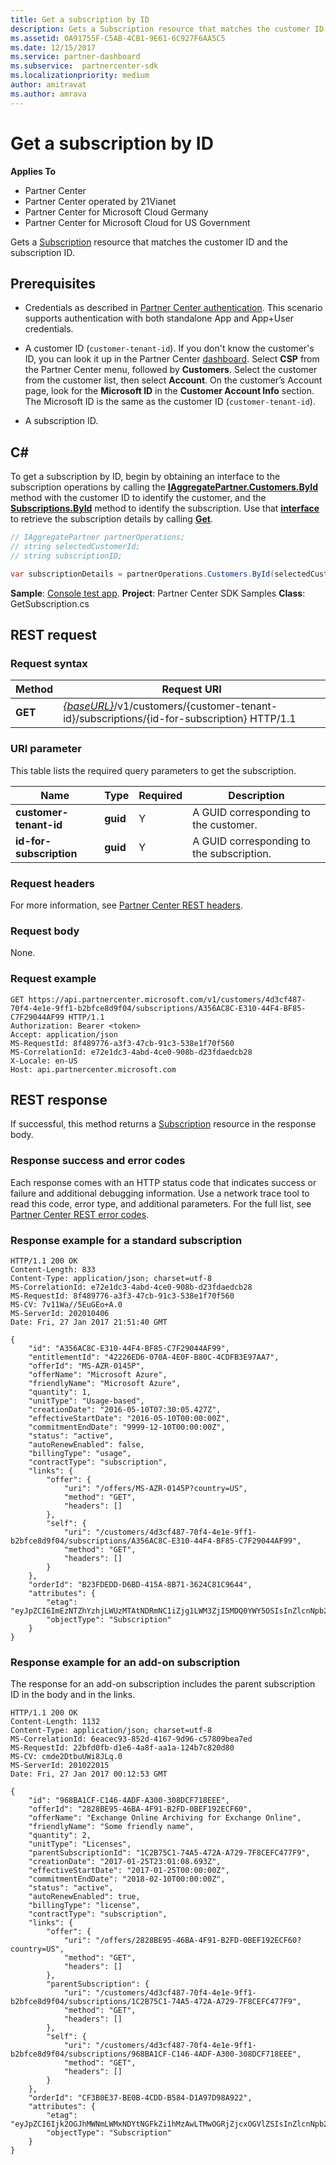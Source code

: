 ```yaml
---
title: Get a subscription by ID
description: Gets a Subscription resource that matches the customer ID and the subscription ID.
ms.assetid: 0A91755F-C5AB-4CB1-9E61-6C927F6AA5C5
ms.date: 12/15/2017
ms.service: partner-dashboard
ms.subservice:  partnercenter-sdk
ms.localizationpriority: medium
author: amitravat
ms.author: amrava
---
```


# Get a subscription by ID

**Applies To**

- Partner Center
- Partner Center operated by 21Vianet
- Partner Center for Microsoft Cloud Germany
- Partner Center for Microsoft Cloud for US Government

Gets a [Subscription](subscription-resources.md) resource that matches the customer ID and the subscription ID.

## Prerequisites

- Credentials as described in [Partner Center authentication](partner-center-authentication.md). This scenario supports authentication with both standalone App and App+User credentials.

- A customer ID (`customer-tenant-id`). If you don't know the customer's ID, you can look it up in the Partner Center [dashboard](https://partner.microsoft.com/dashboard). Select **CSP** from the Partner Center menu, followed by **Customers**. Select the customer from the customer list, then select **Account**. On the customer’s Account page, look for the **Microsoft ID** in the **Customer Account Info** section. The Microsoft ID is the same as the customer ID  (`customer-tenant-id`).

- A subscription ID.

## C\#

To get a subscription by ID, begin by obtaining an interface to the subscription operations by calling the [**IAggregatePartner.Customers.ById**](https://docs.microsoft.com/dotnet/api/microsoft.store.partnercenter.customers.icustomercollection.byid) method with the customer ID to identify the customer, and the [**Subscriptions.ById**](https://docs.microsoft.com/dotnet/api/microsoft.store.partnercenter.customerusers.icustomerusercollection.byid) method to identify the subscription. Use that [**interface**](https://docs.microsoft.com/dotnet/api/microsoft.store.partnercenter.subscriptions.isubscription) to retrieve the subscription details by calling [**Get**](https://docs.microsoft.com/dotnet/api/microsoft.store.partnercenter.subscriptions.isubscription.get).

``` csharp
// IAggregatePartner partnerOperations;
// string selectedCustomerId;
// string subscriptionID;

var subscriptionDetails = partnerOperations.Customers.ById(selectedCustomerId).Subscriptions.ById(subscriptionID).Get();
```

**Sample**: [Console test app](console-test-app.md). **Project**: Partner Center SDK Samples **Class**: GetSubscription.cs

## REST request

### Request syntax

| Method  | Request URI                                                                                                                |
|---------|----------------------------------------------------------------------------------------------------------------------------|
| **GET** | [*{baseURL}*](partner-center-rest-urls.md)/v1/customers/{customer-tenant-id}/subscriptions/{id-for-subscription} HTTP/1.1 |

### URI parameter

This table lists the required query parameters to get the subscription.

| Name                    | Type     | Required | Description                               |
|-------------------------|----------|----------|-------------------------------------------|
| **customer-tenant-id**  | **guid** | Y        | A GUID corresponding to the customer.     |
| **id-for-subscription** | **guid** | Y        | A GUID corresponding to the subscription. |

### Request headers

For more information, see [Partner Center REST headers](headers.md).

### Request body

None.

### Request example

```http
GET https://api.partnercenter.microsoft.com/v1/customers/4d3cf487-70f4-4e1e-9ff1-b2bfce8d9f04/subscriptions/A356AC8C-E310-44F4-BF85-C7F29044AF99 HTTP/1.1
Authorization: Bearer <token>
Accept: application/json
MS-RequestId: 8f489776-a3f3-47cb-91c3-538e1f70f560
MS-CorrelationId: e72e1dc3-4abd-4ce0-908b-d23fdaedcb28
X-Locale: en-US
Host: api.partnercenter.microsoft.com
```

## REST response

If successful, this method returns a [Subscription](subscription-resources.md) resource in the response body.

### Response success and error codes

Each response comes with an HTTP status code that indicates success or failure and additional debugging information. Use a network trace tool to read this code, error type, and additional parameters. For the full list, see [Partner Center REST error codes](error-codes.md).

### Response example for a standard subscription

```http
HTTP/1.1 200 OK
Content-Length: 833
Content-Type: application/json; charset=utf-8
MS-CorrelationId: e72e1dc3-4abd-4ce0-908b-d23fdaedcb28
MS-RequestId: 8f489776-a3f3-47cb-91c3-538e1f70f560
MS-CV: 7v11Wa//5EuGEo+A.0
MS-ServerId: 202010406
Date: Fri, 27 Jan 2017 21:51:40 GMT

{
    "id": "A356AC8C-E310-44F4-BF85-C7F29044AF99",
    "entitlementId": "42226ED6-070A-4E0F-B80C-4CDFB3E97AA7",
    "offerId": "MS-AZR-0145P",
    "offerName": "Microsoft Azure",
    "friendlyName": "Microsoft Azure",
    "quantity": 1,
    "unitType": "Usage-based",
    "creationDate": "2016-05-10T07:30:05.427Z",
    "effectiveStartDate": "2016-05-10T00:00:00Z",
    "commitmentEndDate": "9999-12-10T00:00:00Z",
    "status": "active",
    "autoRenewEnabled": false,
    "billingType": "usage",
    "contractType": "subscription",
    "links": {
        "offer": {
            "uri": "/offers/MS-AZR-0145P?country=US",
            "method": "GET",
            "headers": []
        },
        "self": {
            "uri": "/customers/4d3cf487-70f4-4e1e-9ff1-b2bfce8d9f04/subscriptions/A356AC8C-E310-44F4-BF85-C7F29044AF99",
            "method": "GET",
            "headers": []
        }
    },
    "orderId": "B23FDEDD-D6BD-415A-8B71-3624C81C9644",
    "attributes": {
        "etag": "eyJpZCI6ImEzNTZhYzhjLWUzMTAtNDRmNC1iZjg1LWM3ZjI5MDQ0YWY5OSIsInZlcnNpb24iOjJ9",
        "objectType": "Subscription"
    }
}
```

### Response example for an add-on subscription

The response for an add-on subscription includes the parent subscription ID in the body and in the links.

```http
HTTP/1.1 200 OK
Content-Length: 1132
Content-Type: application/json; charset=utf-8
MS-CorrelationId: 6eacec93-852d-4167-9d96-c57809bea7ed
MS-RequestId: 22bfd0fb-d1e6-4a8f-aa1a-124b7c820d80
MS-CV: cmde2DtbuUWi8JLq.0
MS-ServerId: 201022015
Date: Fri, 27 Jan 2017 00:12:53 GMT

{
    "id": "968BA1CF-C146-4ADF-A300-308DCF718EEE",
    "offerId": "2828BE95-46BA-4F91-B2FD-0BEF192ECF60",
    "offerName": "Exchange Online Archiving for Exchange Online",
    "friendlyName": "Some friendly name",
    "quantity": 2,
    "unitType": "Licenses",
    "parentSubscriptionId": "1C2B75C1-74A5-472A-A729-7F8CEFC477F9",
    "creationDate": "2017-01-25T23:01:08.693Z",
    "effectiveStartDate": "2017-01-25T00:00:00Z",
    "commitmentEndDate": "2018-02-10T00:00:00Z",
    "status": "active",
    "autoRenewEnabled": true,
    "billingType": "license",
    "contractType": "subscription",
    "links": {
        "offer": {
            "uri": "/offers/2828BE95-46BA-4F91-B2FD-0BEF192ECF60?country=US",
            "method": "GET",
            "headers": []
        },
        "parentSubscription": {
            "uri": "/customers/4d3cf487-70f4-4e1e-9ff1-b2bfce8d9f04/subscriptions/1C2B75C1-74A5-472A-A729-7F8CEFC477F9",
            "method": "GET",
            "headers": []
        },
        "self": {
            "uri": "/customers/4d3cf487-70f4-4e1e-9ff1-b2bfce8d9f04/subscriptions/968BA1CF-C146-4ADF-A300-308DCF718EEE",
            "method": "GET",
            "headers": []
        }
    },
    "orderId": "CF3B0E37-BE0B-4CDD-B584-D1A97D98A922",
    "attributes": {
        "etag": "eyJpZCI6Ijk2OGJhMWNmLWMxNDYtNGFkZi1hMzAwLTMwOGRjZjcxOGVlZSIsInZlcnNpb24iOjF9",
        "objectType": "Subscription"
    }
}
```
